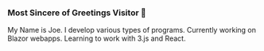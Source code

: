 ### Most Sincere of Greetings Visitor 👋


My Name is Joe. I develop various types of programs. Currently working on Blazor webapps. Learning to work with 3.js and React.
<!--
**JoeDark/JoeDark** is a ✨ _special_ ✨ repository because its `README.md` (this file) appears on your GitHub profile.

Here are some ideas to get you started:

- 🔭 I’m currently working on ...
- 🌱 I’m currently learning ...
- 👯 I’m looking to collaborate on ...
- 🤔 I’m looking for help with ...
- 💬 Ask me about ...
- 📫 How to reach me: ...


-->
